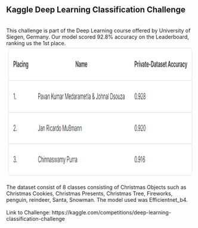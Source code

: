 ## Kaggle Deep Learning Classification Challenge
<br>
This challenge is part of the Deep Learning course offered by University of Siegen, Germany. Our model scored 92.8% accuracy on the Leaderboard, ranking us the 1st place.
<br>
<div align="center">
  <img src="plots/kaggle_deep_learning_leaderboard.png" width="500" height="350">
</div>
<br>
The dataset consist of 8 classes consisting of Christmas Objects such as Christmas Cookies, Christmas Presents, Christmas Tree, Fireworks, penguin, reindeer, Santa, Snowman.
The model used was Efficientnet_b4.  
<br>
<br>
Link to Challenge: https://kaggle.com/competitions/deep-learning-classification-challenge
